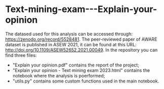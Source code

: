 # Text-mining-exam---Explain-your-opinion

The datased used for this analysis can be accessed through: https://zenodo.org/record/5528481. The peer-reviewed paper of AWARE dataset is published in ASEW 2021, it can be found at this URL: http://doi.org/10.1109/ASEW52652.2021.00049. 
In the repository you can find three files:
- "Explain your opinion.pdf" contains the report of the project;
- "Explain your opinion - Text mining exam 2023.html" contains the notebook where the analysis is poerformed;
- "utils.py" contains some custom functions used in the main notebook.
